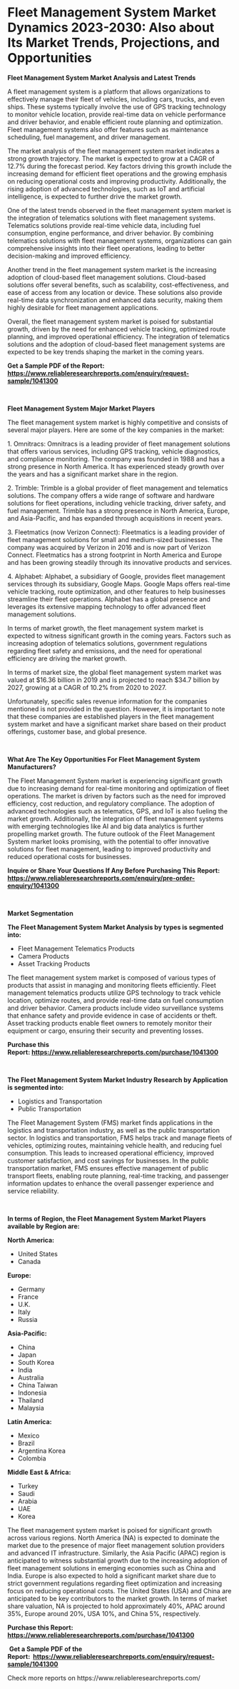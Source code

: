 <p><h1>Fleet Management System Market Dynamics 2023-2030: Also about Its Market Trends, Projections, and Opportunities</h1></p><p><strong>Fleet Management System Market Analysis and Latest Trends</strong></p>
<p><p>A fleet management system is a platform that allows organizations to effectively manage their fleet of vehicles, including cars, trucks, and even ships. These systems typically involve the use of GPS tracking technology to monitor vehicle location, provide real-time data on vehicle performance and driver behavior, and enable efficient route planning and optimization. Fleet management systems also offer features such as maintenance scheduling, fuel management, and driver management.</p><p>The market analysis of the fleet management system market indicates a strong growth trajectory. The market is expected to grow at a CAGR of 12.7% during the forecast period. Key factors driving this growth include the increasing demand for efficient fleet operations and the growing emphasis on reducing operational costs and improving productivity. Additionally, the rising adoption of advanced technologies, such as IoT and artificial intelligence, is expected to further drive the market growth.</p><p>One of the latest trends observed in the fleet management system market is the integration of telematics solutions with fleet management systems. Telematics solutions provide real-time vehicle data, including fuel consumption, engine performance, and driver behavior. By combining telematics solutions with fleet management systems, organizations can gain comprehensive insights into their fleet operations, leading to better decision-making and improved efficiency.</p><p>Another trend in the fleet management system market is the increasing adoption of cloud-based fleet management solutions. Cloud-based solutions offer several benefits, such as scalability, cost-effectiveness, and ease of access from any location or device. These solutions also provide real-time data synchronization and enhanced data security, making them highly desirable for fleet management applications.</p><p>Overall, the fleet management system market is poised for substantial growth, driven by the need for enhanced vehicle tracking, optimized route planning, and improved operational efficiency. The integration of telematics solutions and the adoption of cloud-based fleet management systems are expected to be key trends shaping the market in the coming years.</p></p>
<p><strong>Get a Sample PDF of the Report:&nbsp; <a href="https://www.reliableresearchreports.com/enquiry/request-sample/1041300">https://www.reliableresearchreports.com/enquiry/request-sample/1041300</a></strong></p>
<p>&nbsp;</p>
<p><strong>Fleet Management System Major Market Players</strong></p>
<p><p>The fleet management system market is highly competitive and consists of several major players. Here are some of the key companies in the market:</p><p>1. Omnitracs: Omnitracs is a leading provider of fleet management solutions that offers various services, including GPS tracking, vehicle diagnostics, and compliance monitoring. The company was founded in 1988 and has a strong presence in North America. It has experienced steady growth over the years and has a significant market share in the region.</p><p>2. Trimble: Trimble is a global provider of fleet management and telematics solutions. The company offers a wide range of software and hardware solutions for fleet operations, including vehicle tracking, driver safety, and fuel management. Trimble has a strong presence in North America, Europe, and Asia-Pacific, and has expanded through acquisitions in recent years.</p><p>3. Fleetmatics (now Verizon Connect): Fleetmatics is a leading provider of fleet management solutions for small and medium-sized businesses. The company was acquired by Verizon in 2016 and is now part of Verizon Connect. Fleetmatics has a strong footprint in North America and Europe and has been growing steadily through its innovative products and services.</p><p>4. Alphabet: Alphabet, a subsidiary of Google, provides fleet management services through its subsidiary, Google Maps. Google Maps offers real-time vehicle tracking, route optimization, and other features to help businesses streamline their fleet operations. Alphabet has a global presence and leverages its extensive mapping technology to offer advanced fleet management solutions.</p><p>In terms of market growth, the fleet management system market is expected to witness significant growth in the coming years. Factors such as increasing adoption of telematics solutions, government regulations regarding fleet safety and emissions, and the need for operational efficiency are driving the market growth.</p><p>In terms of market size, the global fleet management system market was valued at $16.36 billion in 2019 and is projected to reach $34.7 billion by 2027, growing at a CAGR of 10.2% from 2020 to 2027.</p><p>Unfortunately, specific sales revenue information for the companies mentioned is not provided in the question. However, it is important to note that these companies are established players in the fleet management system market and have a significant market share based on their product offerings, customer base, and global presence.</p></p>
<p>&nbsp;</p>
<p><strong>What Are The Key Opportunities For Fleet Management System Manufacturers?</strong></p>
<p><p>The Fleet Management System market is experiencing significant growth due to increasing demand for real-time monitoring and optimization of fleet operations. The market is driven by factors such as the need for improved efficiency, cost reduction, and regulatory compliance. The adoption of advanced technologies such as telematics, GPS, and IoT is also fueling the market growth. Additionally, the integration of fleet management systems with emerging technologies like AI and big data analytics is further propelling market growth. The future outlook of the Fleet Management System market looks promising, with the potential to offer innovative solutions for fleet management, leading to improved productivity and reduced operational costs for businesses.</p></p>
<p><strong>Inquire or Share Your Questions If Any Before Purchasing This Report: <a href="https://www.reliableresearchreports.com/enquiry/pre-order-enquiry/1041300">https://www.reliableresearchreports.com/enquiry/pre-order-enquiry/1041300</a></strong></p>
<p>&nbsp;</p>
<p><strong>Market Segmentation</strong></p>
<p><strong>The Fleet Management System Market Analysis by types is segmented into:</strong></p>
<p><ul><li>Fleet Management Telematics Products</li><li>Camera Products</li><li>Asset Tracking Products</li></ul></p>
<p><p>The fleet management system market is composed of various types of products that assist in managing and monitoring fleets efficiently. Fleet management telematics products utilize GPS technology to track vehicle location, optimize routes, and provide real-time data on fuel consumption and driver behavior. Camera products include video surveillance systems that enhance safety and provide evidence in case of accidents or theft. Asset tracking products enable fleet owners to remotely monitor their equipment or cargo, ensuring their security and preventing losses.</p></p>
<p><strong>Purchase this Report:&nbsp;<a href="https://www.reliableresearchreports.com/purchase/1041300">https://www.reliableresearchreports.com/purchase/1041300</a></strong></p>
<p>&nbsp;</p>
<p><strong>The Fleet Management System Market Industry Research by Application is segmented into:</strong></p>
<p><ul><li>Logistics and Transportation</li><li>Public Transportation</li></ul></p>
<p><p>The Fleet Management System (FMS) market finds applications in the logistics and transportation industry, as well as the public transportation sector. In logistics and transportation, FMS helps track and manage fleets of vehicles, optimizing routes, maintaining vehicle health, and reducing fuel consumption. This leads to increased operational efficiency, improved customer satisfaction, and cost savings for businesses. In the public transportation market, FMS ensures effective management of public transport fleets, enabling route planning, real-time tracking, and passenger information updates to enhance the overall passenger experience and service reliability.</p></p>
<p>&nbsp;</p>
<p><strong>In terms of Region, the Fleet Management System Market Players available by Region are:</strong></p>
<p>
    <p> <strong> North America: </strong>
        <ul>
            <li>United States</li>
            <li>Canada</li>
        </ul>
        </p> 
    <p> <strong> Europe: </strong>
        <ul>
            <li>Germany</li>
            <li>France</li>
            <li>U.K.</li>
            <li>Italy</li>
            <li>Russia</li>
        </ul>
        </p> 
    <p> <strong> Asia-Pacific: </strong>
        <ul>
            <li>China</li>
            <li>Japan</li>
            <li>South Korea</li>
            <li>India</li>
            <li>Australia</li>
            <li>China Taiwan</li>
            <li>Indonesia</li>
            <li>Thailand</li>
            <li>Malaysia</li>
        </ul>
        </p> 
    <p> <strong> Latin America: </strong>
        <ul>
            <li>Mexico</li>
            <li>Brazil</li>
            <li>Argentina Korea</li>
            <li>Colombia</li>
        </ul>
        </p> 
    <p> <strong> Middle East & Africa: </strong>
        <ul>
            <li>Turkey</li>
            <li>Saudi</li>
            <li>Arabia</li>
            <li>UAE</li>
            <li>Korea</li>
        </ul>
    </p>
    </p>
<p><p>The fleet management system market is poised for significant growth across various regions. North America (NA) is expected to dominate the market due to the presence of major fleet management solution providers and advanced IT infrastructure. Similarly, the Asia Pacific (APAC) region is anticipated to witness substantial growth due to the increasing adoption of fleet management solutions in emerging economies such as China and India. Europe is also expected to hold a significant market share due to strict government regulations regarding fleet optimization and increasing focus on reducing operational costs. The United States (USA) and China are anticipated to be key contributors to the market growth. In terms of market share valuation, NA is projected to hold approximately 40%, APAC around 35%, Europe around 20%, USA 10%, and China 5%, respectively.</p></p>
<p><strong>Purchase this Report: <a href="https://www.reliableresearchreports.com/purchase/1041300">https://www.reliableresearchreports.com/purchase/1041300</a></strong></p>
<p>&nbsp;<strong>Get a Sample PDF of the Report:&nbsp;&nbsp;<a href="https://www.reliableresearchreports.com/enquiry/request-sample/1041300">https://www.reliableresearchreports.com/enquiry/request-sample/1041300</a></strong></p>
<p><strong></strong></p>
<p>Check more reports on https://www.reliableresearchreports.com/</p>